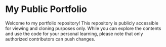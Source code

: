 # My Public Portfolio

Welcome to my portfolio repository! This repository is publicly accessible for viewing and cloning purposes only. While you can explore the contents and use the code for your personal learning, please note that only authorized contributors can push changes.

